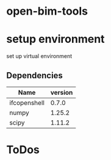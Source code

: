 # open-bim-tools

# setup environment

set up virtual environment

## Dependencies 

| **Name**      | **version**       |
|---------------|-------------------|
| ifcopenshell  | 0.7.0             |
| numpy         | 1.25.2            |
| scipy         | 1.11.2            |



# ToDos
